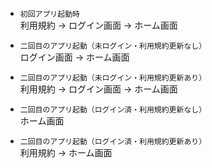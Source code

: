  - `初回アプリ起動時`<br>
 利用規約  → ログイン画面 → ホーム画面

 - `二回目のアプリ起動（未ログイン・利用規約更新なし）`<br>
 ログイン画面 → ホーム画面

 - `二回目のアプリ起動（未ログイン・利用規約更新あり）`<br>
 利用規約  → ログイン画面 → ホーム画面

 - `二回目のアプリ起動（ログイン済・利用規約更新なし）`<br>
 ホーム画面

 - `二回目のアプリ起動（ログイン済・利用規約更新あり）`<br>
 利用規約  → ホーム画面